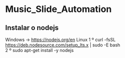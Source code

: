 # Music_Slide_Automation

## Instalar o nodejs 
Windows -> https://nodejs.org/en
Linux 
1 º curl -fsSL https://deb.nodesource.com/setup_lts.x | sudo -E bash<br>
2 º sudo apt-get install -y nodejs
